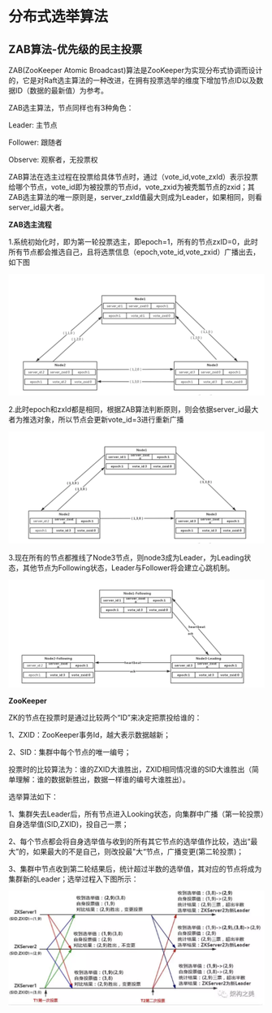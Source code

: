 # 分布式选举算法

## ZAB算法-优先级的民主投票

ZAB(ZooKeeper Atomic Broadcast)算法是ZooKeeper为实现分布式协调而设计的，它是对Raft选主算法的一种改进，在拥有投票选举的维度下增加节点ID以及数据ID（数据的最新值）为参考。

ZAB选主算法，节点同样也有3种角色：

Leader: 主节点

Follower: 跟随者

Observe: 观察者，无投票权



ZAB算法在选主过程在投票给具体节点时，通过（vote_id,vote_zxId）表示投票给哪个节点，vote_id即为被投票的节点id，vote_zxid为被秃瓢节点的zxid；其ZAB选主算法的唯一原则是，server_zxId值最大则成为Leader，如果相同，则看server_id最大者。

**ZAB选主流程**

1.系统初始化时，即为第一轮投票选主，即epoch=1，所有的节点zxID=0，此时所有节点都会推选自己，且将选票信息（epoch,vote_id,vote_zxid）广播出去，如下图

![ZAB1](../assets/ZAB1.png)



2.此时epoch和zxId都是相同，根据ZAB算法判断原则，则会依据server_id最大者为推选对象，所以节点会更新vote_id=3进行重新广播

![ZAB2](../assets/ZAB2.png)



3.现在所有的节点都推线了Node3节点，则node3成为Leader，为Leading状态，其他节点为Following状态，Leader与Follower将会建立心跳机制。

![ZAB3](../assets/ZAB3.png)



**ZooKeeper**

ZK的节点在投票时是通过比较两个“ID”来决定把票投给谁的：

1、ZXID：ZooKeeper事务Id，越大表示数据越新；

2、SID：集群中每个节点的唯一编号；

投票时的比较算法为：谁的ZXID大谁胜出，ZXID相同情况谁的SID大谁胜出（简单理解：谁的数据新胜出，数据一样谁的编号大谁胜出）。

选举算法如下：

1、集群失去Leader后，所有节点进入Looking状态，向集群中广播（第一轮投票）自身选举值(SID,ZXID)，投自己一票；

2、每个节点都会将自身选举值与收到的所有其它节点的选举值作比较，选出“最大”的，如果最大的不是自己，则改投最"大“节点，广播变更(第二轮投票)；

3、集群中节点收到第二轮结果后，统计超过半数的选举值，其对应的节点将成为集群新的Leader；选举过程入下图所示：

![Zookeeper选主过程](../assets/Zookeeper选主过程.png)

